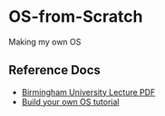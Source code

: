 # OS-from-Scratch
Making my own OS

## Reference Docs
- [Birmingham University Lecture PDF](https://www.cs.bham.ac.uk/~exr/lectures/opsys/10_11/lectures/os-dev.pdf)
- [Build your own OS tutorial](https://github.com/cfenollosa/os-tutorial)
